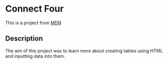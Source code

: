 # Connect Four
This is a project from [MDN](https://developer.mozilla.org/en-US/docs/Learn/HTML/Tables/Structuring_planet_data)

## Description
The aim of this project was to learn more about creating tables using HTML and inputting data into them.